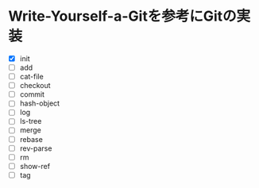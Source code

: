 # Write-Yourself-a-Gitを参考にGitの実装 
- [x] init
- [ ] add
- [ ] cat-file
- [ ] checkout
- [ ] commit
- [ ] hash-object
- [ ] log
- [ ] ls-tree
- [ ] merge
- [ ] rebase
- [ ] rev-parse
- [ ] rm
- [ ] show-ref
- [ ] tag
